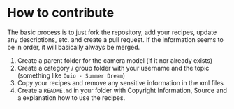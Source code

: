 # How to contribute

The basic process is to just fork the repository, add your recipes, update any descriptions, etc. and create a pull request.
If the information seems to be in order, it will basically always be merged.

1. Create a parent folder for the camera model (if it nor already exists)
1. Create a category / group folder with your username and the topic (something like `Quio - Summer Dream`)
1. Copy your recipes and remove any sensitive information in the xml files
1. Create a `README.md` in your folder with Copyright Information, Source and a explanation how to use the recipes.